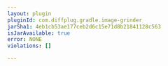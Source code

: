 ```yaml
---
layout: plugin
pluginId: com.diffplug.gradle.image-grinder
jarSha1: 4eb1cb53ae177ceb2d6c15e71d8b21841128c563
isJarAvailable: true
error: NONE
violations: []

---
```

